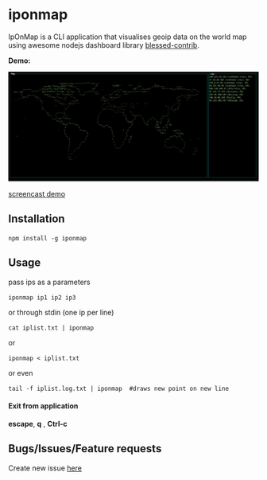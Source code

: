 # iponmap

IpOnMap is a CLI application that visualises geoip data on the world map using awesome nodejs dashboard library [blessed-contrib](https://github.com/yaronn/blessed-contrib). 


**Demo:**

<img src="screenshot.png" alt="term" width="800">

[screencast demo](https://youtu.be/38YvtaQ3gRs)

## Installation
```shell
npm install -g iponmap
```

## Usage
pass ips as a parameters
```shell
iponmap ip1 ip2 ip3
```
or through stdin (one ip per line)
```shell
cat iplist.txt | iponmap
```
or
```shell
iponmap < iplist.txt
```
or even
```shell
tail -f iplist.log.txt | iponmap  #draws new point on new line
```

#### Exit from application
**escape**, **q** , **Ctrl-c**

## Bugs/Issues/Feature requests
Create new issue [here](https://github.com/nogizhopaboroda/iponmap/issues)

